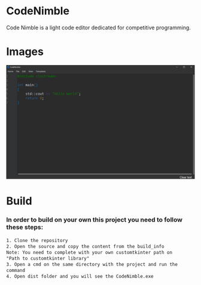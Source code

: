 # CodeNimble
Code Nimble is a light code editor dedicated for competitive programming.

# Images

<img src="images/ss.png">

# Build

### In order to build on your own this project you need to follow these steps:

    1. Clone the repository
    2. Open the source and copy the content from the build_info
    Note: You need to complete with your own customtkinter path on 
    "Path to customtkinter library"
    3. Open a cmd on the same directory with the project and run the command
    4. Open dist folder and you will see the CodeNimble.exe